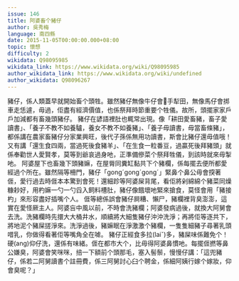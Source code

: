 ```yaml
---
issue: 146
title: 阿婆畜个豬仔
author: 吳秀梅
language: 南四縣
date: 2015-11-05T00:00:00.000+08:00
topic: 懷想
difficulty: 2
wikidata: Q98095985
wikidata_link: https://www.wikidata.org/wiki/Q98095985
author_wikidata_link: https://www.wikidata.org/wiki/undefined
author_wikidata: Q98096267
---
```

豬仔，係人類蓋早就開始畜个頭牲。雖然豬仔無像牛仔會𢯭手犁田，無像馬仔會挷車走恁遽，毋過，佢盡有經濟價值，也係祭拜時節重要个牲儀。故所，頭擺家家戶戶加減都有畜幾頭豬仔。
豬仔在諺語裡肚也輒常出現。像「耕田愛畜豬，畜子愛讀書」、「養子不教不如養驢，養女不教不如養豬」、「養子毋讀書，毋當畜條豬」，都係講在農家畜豬仔分家業興旺，後代子孫係無用功讀書，斯會比豬仔還毋值哦！又有講「還生食四兩，當過死後食豬羊」、「在生食一粒番豆，過贏死後拜豬頭」就係奉勸世人愛賢孝，莫等到爺哀過身吔，正準備傪菜个祭拜牲儀，到該時就來毋掣吔。
阿婆屋下也畜幾下頭豬嫲，在屋脣同糞缸黏共下个豬欄，係每擺去便所都愛經過个所在。雖然隔等柵門，豬仔「gongˊgongˊgongˊ」緊鼻个鼻公毋會揬著𠊎，愛行過去時𠊎本本驚到會死！還細跈等阿婆屎背尾，看佢將剁綿綿个豬菜同燥糠耖好，用杓嫲一勺一勺舀入飼料槽肚，豬仔像餓壞吔緊來搶食，莫怪會用「豬接杓」來形容盡好插嘴个人。
𠊎等總係誤會豬仔屙糟、懶尸，豬欄裡背臭澎澎，這實在愛怪厥主人。阿婆吂中風以前，不時會洗豬欄；阿婆發病過後，就換大阿舅會去洗。洗豬欄時先擐大大桶井水，順續將大細隻豬仔沖沖洗淨；再將佢等逐共下，將地泥个豬屎搓淨來。洗淨過後，豬嫲眠在淨激激个豬欄，一隻隻細豬子尋著乳頭唶乳，你做得看著佢等嘴角全在㖸。
豬仔正經食多拉(laiˇ)多，豬屎味係難免个！硬(ang)仰仔洗，還係有味緒。𠊎在都市大个，比毋得阿婆鼻慣吔。每擺𠊎撚等鼻公嫌臭，阿婆會笑咪咪，掊一下額前个頭那毛，塞入髻鬃，慢慢仔講：「這兜豬仔，係若二阿舅讀書个註冊費，係三阿舅討心臼个聘金，係細阿姨行嫁个嫁妝，仰會臭呢？」
